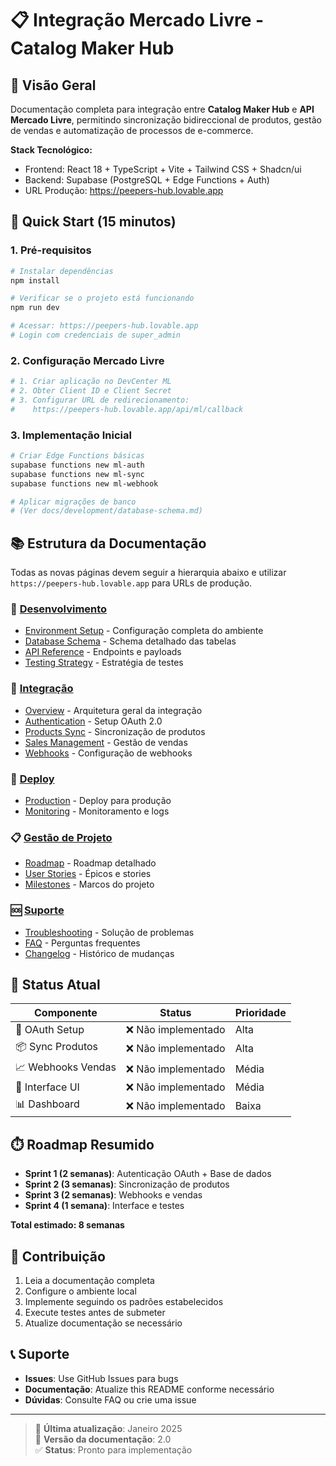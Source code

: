 # 📋 Integração Mercado Livre - Catalog Maker Hub

## 🎯 Visão Geral

Documentação completa para integração entre **Catalog Maker Hub** e **API Mercado Livre**, permitindo sincronização bidireccional de produtos, gestão de vendas e automatização de processos de e-commerce.

**Stack Tecnológico:**
- Frontend: React 18 + TypeScript + Vite + Tailwind CSS + Shadcn/ui
- Backend: Supabase (PostgreSQL + Edge Functions + Auth)
- URL Produção: https://peepers-hub.lovable.app

## 🚀 Quick Start (15 minutos)

### 1. Pré-requisitos
```bash
# Instalar dependências
npm install

# Verificar se o projeto está funcionando
npm run dev

# Acessar: https://peepers-hub.lovable.app
# Login com credenciais de super_admin
```

### 2. Configuração Mercado Livre
```bash
# 1. Criar aplicação no DevCenter ML
# 2. Obter Client ID e Client Secret
# 3. Configurar URL de redirecionamento:
#    https://peepers-hub.lovable.app/api/ml/callback
```

### 3. Implementação Inicial
```bash
# Criar Edge Functions básicas
supabase functions new ml-auth
supabase functions new ml-sync
supabase functions new ml-webhook

# Aplicar migrações de banco
# (Ver docs/development/database-schema.md)
```

## 📚 Estrutura da Documentação

Todas as novas páginas devem seguir a hierarquia abaixo e utilizar `https://peepers-hub.lovable.app` para URLs de produção.

### 🔧 [Desenvolvimento](./development/)
- [Environment Setup](./development/setup.md) - Configuração completa do ambiente
- [Database Schema](./development/database-schema.md) - Schema detalhado das tabelas
- [API Reference](./development/api-reference.md) - Endpoints e payloads
- [Testing Strategy](./development/testing.md) - Estratégia de testes

### 🔗 [Integração](./integration/)
- [Overview](./integration/overview.md) - Arquitetura geral da integração
- [Authentication](./integration/authentication.md) - Setup OAuth 2.0
- [Products Sync](./integration/products-sync.md) - Sincronização de produtos
- [Sales Management](./integration/sales-management.md) - Gestão de vendas
- [Webhooks](./integration/webhooks.md) - Configuração de webhooks

### 🚀 [Deploy](./deployment/)
- [Production](./deployment/production.md) - Deploy para produção
- [Monitoring](./deployment/monitoring.md) - Monitoramento e logs

### 📋 [Gestão de Projeto](./project-management/)
- [Roadmap](./project-management/roadmap.md) - Roadmap detalhado
- [User Stories](./project-management/user-stories.md) - Épicos e stories
- [Milestones](./project-management/milestones.md) - Marcos do projeto

### 🆘 [Suporte](./support/)
- [Troubleshooting](./support/troubleshooting.md) - Solução de problemas
- [FAQ](./support/faq.md) - Perguntas frequentes
- [Changelog](./support/changelog.md) - Histórico de mudanças

## 🎯 Status Atual

| Componente | Status | Prioridade |
|------------|--------|------------|
| 🔐 OAuth Setup | ❌ Não implementado | Alta |
| 📦 Sync Produtos | ❌ Não implementado | Alta |
| 📈 Webhooks Vendas | ❌ Não implementado | Média |
| 🎨 Interface UI | ❌ Não implementado | Média |
| 📊 Dashboard | ❌ Não implementado | Baixa |

## ⏱️ Roadmap Resumido

- **Sprint 1 (2 semanas)**: Autenticação OAuth + Base de dados
- **Sprint 2 (3 semanas)**: Sincronização de produtos  
- **Sprint 3 (2 semanas)**: Webhooks e vendas
- **Sprint 4 (1 semana)**: Interface e testes

**Total estimado: 8 semanas**

## 🔧 Contribuição

1. Leia a documentação completa
2. Configure o ambiente local
3. Implemente seguindo os padrões estabelecidos
4. Execute testes antes de submeter
5. Atualize documentação se necessário

## 📞 Suporte

- **Issues**: Use GitHub Issues para bugs
- **Documentação**: Atualize this README conforme necessário
- **Dúvidas**: Consulte FAQ ou crie uma issue

---

> 📖 **Última atualização**: Janeiro 2025  
> 🔄 **Versão da documentação**: 2.0  
> ✅ **Status**: Pronto para implementação